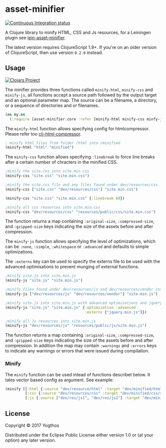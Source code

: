 # asset-minifier

[![Continuous Integration status](https://secure.travis-ci.org/yogthos/asset-minifier.png)](http://travis-ci.org/yogthos/asset-minifier)

A Clojure library to minify HTML, CSS and Js resources, for a Leiningen plugin see [lein-asset-minifier](https://github.com/yogthos/lein-asset-minifier).

The latest version requires ClojureScript 1.9+. If you're on an older version of ClojureScript, then use version `0.2.0` instead.

## Usage

[![Clojars Project](http://clojars.org/asset-minifier/latest-version.svg)](http://clojars.org/asset-minifier)

The minifier provides three functions called `minify-html`, `minify-css` and `minify-js`, all functions accept a source path followed by the output target and an optional parameter map. The source can be a filename, a directory, or a sequence of directories and or filenames.

```clojure
(ns my.ns
  (:require [asset-minifier.core :refer [minify-html minify-css minfy-js minify]]))
```

The `minify-html` function allows specifying config for htmlcompressor. Please refer too [clj-html-compressor](https://github.com/Atsman/clj-html-compressor).

```clojure
; minify html files from folder /html into /minified
(minify-html "html" "minified")
```

The `minify-css` function allows specifying `:linebreak` to force line breaks after a certain number of chracters in the minified CSS.

```clojure
;minify the site.css into site.min.css
(minify-css "site.css" "site.min.css")

;minify the site.css file and any files found under dev/resources/css
(minify-css ["site.css" "dev/resources/css"] "site.min.css")

(minify-css "site.css" "site.min.css" {:linebreak 80})

;minify all css resources into site.min.css
(minify-css "dev/resources/css" "resources/public/css/site.min.css")
```
The function returns a map containing `:original-size`, `:compressed-size`, and `:gzipped-size` keys indicating the size of the assets before and after compression.


The `minify-js` function allows specifying the level of optimizations, which can be `:none`, `:simple`, `:whitespace` or `:advanced` and defaults to simple optimizations.

The `:externs` key can be used to specify the externs file to be used with the advanced optimisations to prevent munging of external functions.

```clojure
;minify site.js into site.min.js
(minify-js "site.js" "site.min.js")

;minify files found under dev/resources/js and dev/resources/vendor into site.min.js
(minify-js ["dev/resources/js" "dev/resources/vendor"] "site.min.js")

;minify site.js into site.min.js with advanced optimizations and jquery externs
(minify-js "site.js" "site.min.js" {:optimization :advanced
                                    :externs ["jquery.min.js"]})

;minify all Js resources into site.min.js
(minify-js "dev/resources/js" "resources/public/js/site.min.js")
```

The function returns a map containing `:original-size`, `:compressed-size`, and `:gzipped-size` keys indicating the size of the assets before and after compression. In addition the map may contain `:warnings` and `:errors` keys to indicate any warnings or errors that were issued during compilation.

### Minify

The `minify` function can be used intead of functions describet below. It tales vector based config as argument. See example:

```clojure
(minify [[:html {:source "dev/resource/html" :target "dev/minified/html"}]
         [:css {:source "dev/resources/css" :target "dev/minified/css/styles.min.css"}]
         [:js {:source ["dev/res/js1", "dev/res/js2"] :target "dev/minified/js/script.min.js"}]])
```

## License

Copyright © 2017 Yogthos

Distributed under the Eclipse Public License either version 1.0 or (at
your option) any later version.
